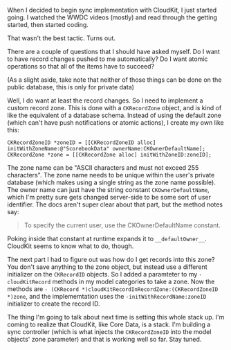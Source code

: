 When I decided to begin sync implementation with CloudKit, I just started going. I watched the WWDC videos (mostly) and read through the getting started, then started coding.

That wasn't the best tactic. Turns out.

There are a couple of questions that I should have asked myself. Do I want to have record changes pushed to me automatically? Do I want atomic operations so that all of the items have to succeed?

(As a slight aside, take note that neither of those things can be done on the public database, this is only for private data)

Well, I do want at least the record changes. So I need to implement a custom record zone. This is done with a `CKRecordZone` object, and is kind of like the equivalent of a database schema. Instead of using the default zone (which can't have push notifications or atomic actions), I create my own like this:

```language-objectivec
CKRecordZoneID *zoneID = [[CKRecordZoneID alloc] initWithZoneName:@"ScorebookData" ownerName:CKOwnerDefaultName];
CKRecordZone *zone = [[CKRecordZone alloc] initWithZoneID:zoneID];
```

The zone name can be "ASCII characters and must not exceed 255 characters". The zone name needs to be unique within the user's private database (which makes using a single string as the zone name possible). The owner name can just have the string constant `CKOwnerDefaultName`, which I'm pretty sure gets changed server-side to be some sort of user identifier. The docs aren't super clear about that part, but the method notes say:

> To specify the current user, use the CKOwnerDefaultName constant.

Poking inside that constant at runtime expands it to `__defaultOwner__`. CloudKit seems to know what to do, though.

The next part I had to figure out was how do I get records into this zone? You don't save anything to the zone object, but instead use a different initializer on the `CKRecordID` objects. So I added a paramteter to my `-cloudKitRecord` methods in my model categories to take a zone. Now the methods are `- (CKRecord *)cloudKitRecordInRecordZone:(CKRecordZoneID *)zone`,  and the implememtation uses the `-initWithRecordName:zoneID` initializer to create the record ID.

The thing I'm going to talk about next time is setting this whole stack up. I'm coming to realize that CloudKit, like Core Data, is a stack. I'm building a sync controller (which is what injects the `CKRecordZoneID` into the model objects' zone parameter) and that is working well so far. Stay tuned.
